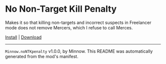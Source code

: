 # No Non-Target Kill Penalty

Makes it so that killing non-targets and incorrect suspects in Freelancer mode does not remove Mercers, which I refuse to call Merces.

[Install](https://hitman-resources.netlify.app/smf-install-link/https://github.com/Ocean-Minnow/Minnow.noNTKpenalty/releases/latest/download/mod.framework.zip) | [Download](https://github.com/Ocean-Minnow/Minnow.noNTKpenalty/releases/latest/download/mod.framework.zip)

---

`Minnow.noNTKpenalty` v1.0.0, by Minnow. This README was automatically generated from the mod's manifest.
